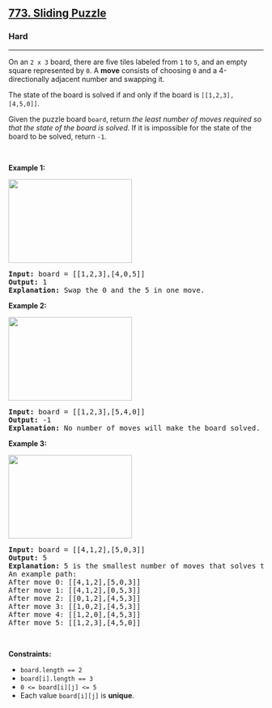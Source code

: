 <h2><a href="https://leetcode.com/problems/sliding-puzzle/">773. Sliding Puzzle</a></h2><h3>Hard</h3><hr><div style="user-select: text;"><p style="user-select: text;">On an <code style="user-select: text;">2 x 3</code> board, there are five tiles labeled from <code style="user-select: text;">1</code> to <code style="user-select: text;">5</code>, and an empty square represented by <code style="user-select: text;">0</code>. A <strong style="user-select: text;">move</strong> consists of choosing <code style="user-select: text;">0</code> and a 4-directionally adjacent number and swapping it.</p>

<p style="user-select: text;">The state of the board is solved if and only if the board is <code style="user-select: text;">[[1,2,3],[4,5,0]]</code>.</p>

<p style="user-select: text;">Given the puzzle board <code style="user-select: text;">board</code>, return <em style="user-select: text;">the least number of moves required so that the state of the board is solved</em>. If it is impossible for the state of the board to be solved, return <code style="user-select: text;">-1</code>.</p>

<p style="user-select: text;">&nbsp;</p>
<p style="user-select: text;"><strong class="example" style="user-select: text;">Example 1:</strong></p>
<img alt="" src="https://assets.leetcode.com/uploads/2021/06/29/slide1-grid.jpg" style="width: 244px; height: 165px; user-select: text;">
<pre style="user-select: text;"><strong style="user-select: text;">Input:</strong> board = [[1,2,3],[4,0,5]]
<strong style="user-select: text;">Output:</strong> 1
<strong style="user-select: text;">Explanation:</strong> Swap the 0 and the 5 in one move.
</pre>

<p style="user-select: text;"><strong class="example" style="user-select: text;">Example 2:</strong></p>
<img alt="" src="https://assets.leetcode.com/uploads/2021/06/29/slide2-grid.jpg" style="width: 244px; height: 165px; user-select: text;">
<pre style="user-select: text;"><strong style="user-select: text;">Input:</strong> board = [[1,2,3],[5,4,0]]
<strong style="user-select: text;">Output:</strong> -1
<strong style="user-select: text;">Explanation:</strong> No number of moves will make the board solved.
</pre>

<p style="user-select: text;"><strong class="example" style="user-select: text;">Example 3:</strong></p>
<img alt="" src="https://assets.leetcode.com/uploads/2021/06/29/slide3-grid.jpg" style="width: 244px; height: 165px; user-select: text;">
<pre style="user-select: text;"><strong style="user-select: text;">Input:</strong> board = [[4,1,2],[5,0,3]]
<strong style="user-select: text;">Output:</strong> 5
<strong style="user-select: text;">Explanation:</strong> 5 is the smallest number of moves that solves the board.
An example path:
After move 0: [[4,1,2],[5,0,3]]
After move 1: [[4,1,2],[0,5,3]]
After move 2: [[0,1,2],[4,5,3]]
After move 3: [[1,0,2],[4,5,3]]
After move 4: [[1,2,0],[4,5,3]]
After move 5: [[1,2,3],[4,5,0]]
</pre>

<p style="user-select: text;">&nbsp;</p>
<p style="user-select: text;"><strong style="user-select: text;">Constraints:</strong></p>

<ul style="user-select: text;">
	<li style="user-select: text;"><code style="user-select: text;">board.length == 2</code></li>
	<li style="user-select: text;"><code style="user-select: text;">board[i].length == 3</code></li>
	<li style="user-select: text;"><code style="user-select: text;">0 &lt;= board[i][j] &lt;= 5</code></li>
	<li style="user-select: text;">Each value <code style="user-select: text;">board[i][j]</code> is <strong style="user-select: text;">unique</strong>.</li>
</ul>
</div>